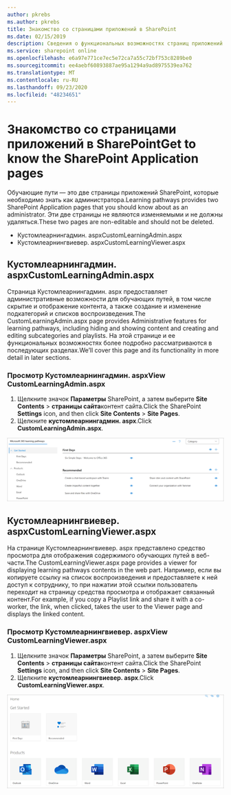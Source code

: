 ```yaml
---
author: pkrebs
ms.author: pkrebs
title: Знакомство со страницами приложений в SharePoint
ms.date: 02/15/2019
description: Сведения о функциональных возможностях страниц приложений SharePoint в планах обучения Microsoft 365
ms.service: sharepoint online
ms.openlocfilehash: e6a97e771ce7ec5e72ca7a55c72bf753c8289be0
ms.sourcegitcommit: ee4aebf60893887ae95a1294a9ad8975539ea762
ms.translationtype: MT
ms.contentlocale: ru-RU
ms.lasthandoff: 09/23/2020
ms.locfileid: "48234651"
---
```

# <a name="get-to-know-the-sharepoint-application-pages"></a><span data-ttu-id="57b44-103">Знакомство со страницами приложений в SharePoint</span><span class="sxs-lookup"><span data-stu-id="57b44-103">Get to know the SharePoint Application pages</span></span>

<span data-ttu-id="57b44-104">Обучающие пути — это две страницы приложений SharePoint, которые необходимо знать как администратора.</span><span class="sxs-lookup"><span data-stu-id="57b44-104">Learning pathways provides two SharePoint Application pages that you should know about as an administrator.</span></span> <span data-ttu-id="57b44-105">Эти две страницы не являются изменяемыми и не должны удаляться.</span><span class="sxs-lookup"><span data-stu-id="57b44-105">These two pages are non-editable and should not be deleted.</span></span> 

- <span data-ttu-id="57b44-106">Кустомлеарнингадмин. aspx</span><span class="sxs-lookup"><span data-stu-id="57b44-106">CustomLearningAdmin.aspx</span></span>
- <span data-ttu-id="57b44-107">Кустомлеарнингвиевер. aspx</span><span class="sxs-lookup"><span data-stu-id="57b44-107">CustomLearningViewer.aspx</span></span>

## <a name="customlearningadminaspx"></a><span data-ttu-id="57b44-108">Кустомлеарнингадмин. aspx</span><span class="sxs-lookup"><span data-stu-id="57b44-108">CustomLearningAdmin.aspx</span></span>

<span data-ttu-id="57b44-109">Страница Кустомлеарнингадмин. aspx предоставляет административные возможности для обучающих путей, в том числе скрытие и отображение контента, а также создание и изменение подкатегорий и списков воспроизведения.</span><span class="sxs-lookup"><span data-stu-id="57b44-109">The CustomLearningAdmin.aspx page provides Administrative features for learning pathways, including hiding and showing content and creating and editing subcategories and playlists.</span></span> <span data-ttu-id="57b44-110">На этой странице и ее функциональных возможностях более подробно рассматриваются в последующих разделах.</span><span class="sxs-lookup"><span data-stu-id="57b44-110">We’ll cover this page and its functionality in more detail in later sections.</span></span>

### <a name="view-customlearningadminaspx"></a><span data-ttu-id="57b44-111">Просмотр Кустомлеарнингадмин. aspx</span><span class="sxs-lookup"><span data-stu-id="57b44-111">View CustomLearningAdmin.aspx</span></span>

1. <span data-ttu-id="57b44-112">Щелкните значок **Параметры** SharePoint, а затем выберите **Site Contents**  >  **страницы сайта**контент сайта.</span><span class="sxs-lookup"><span data-stu-id="57b44-112">Click the SharePoint **Settings** icon, and then click **Site Contents** > **Site Pages**.</span></span> 
2. <span data-ttu-id="57b44-113">Щелкните **кустомлеарнингадмин. aspx**.</span><span class="sxs-lookup"><span data-stu-id="57b44-113">Click **CustomLearningAdmin.aspx**.</span></span> 

![cg-adminapppage.png](media/cg-adminapppage.png)

## <a name="customlearningvieweraspx"></a><span data-ttu-id="57b44-115">Кустомлеарнингвиевер. aspx</span><span class="sxs-lookup"><span data-stu-id="57b44-115">CustomLearningViewer.aspx</span></span>
<span data-ttu-id="57b44-116">На странице Кустомлеарнингвиевер. aspx представлено средство просмотра для отображения содержимого обучающих путей в веб-части.</span><span class="sxs-lookup"><span data-stu-id="57b44-116">The CustomLearningViewer.aspx page provides a viewer for displaying learning pathways contents in the web part.</span></span> <span data-ttu-id="57b44-117">Например, если вы копируете ссылку на список воспроизведения и предоставляете к ней доступ к сотруднику, то при нажатии этой ссылки пользователь переходит на страницу средства просмотра и отображает связанный контент.</span><span class="sxs-lookup"><span data-stu-id="57b44-117">For example, if you copy a Playlist link and share it with a co-worker, the link, when clicked, takes the user to the Viewer page and displays the linked content.</span></span> 

### <a name="view-customlearningvieweraspx"></a><span data-ttu-id="57b44-118">Просмотр Кустомлеарнингвиевер. aspx</span><span class="sxs-lookup"><span data-stu-id="57b44-118">View CustomLearningViewer.aspx</span></span>

1. <span data-ttu-id="57b44-119">Щелкните значок **Параметры** SharePoint, а затем выберите **Site Contents**  >  **страницы сайта**контент сайта.</span><span class="sxs-lookup"><span data-stu-id="57b44-119">Click the SharePoint **Settings** icon, and then click **Site Contents** > **Site Pages**.</span></span> 
2. <span data-ttu-id="57b44-120">Щелкните **кустомлеарнингвиевер. aspx**.</span><span class="sxs-lookup"><span data-stu-id="57b44-120">Click **CustomLearningViewer.aspx**.</span></span> 

![cg-viewerapppage.png](media/cg-viewerapppage.png)

